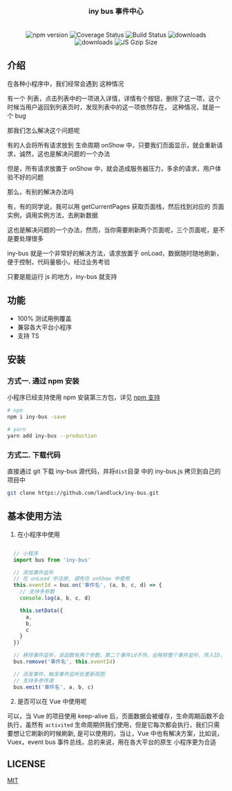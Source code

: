 
<h3 align="center" style="margin: 30px 0 35px;">iny bus 事件中心</h3>


<p align="center">
    <img src="https://img.shields.io/npm/v/iny-bus.svg?style=flat-square" alt="npm version" />
    <img src="https://codecov.io/gh/landluck/iny-bus/branch/master/graph/badge.svg" alt="Coverage Status" />
    <img src="https://travis-ci.org/landluck/iny-bus.svg?branch=master" alt="Build Status" />
    <img src="https://img.shields.io/npm/dt/iny-bus.svg?style=flat-square" alt="downloads" />
    <img src="https://img.shields.io/npm/dm/iny-bus.svg?style=flat-square" alt="downloads" />
    <img src="https://img.badgesize.io/https://unpkg.com/iny-bus/lib/iny-bus.js?compression=gzip&style=flat-square&label=JS%20gzip%20size" alt="JS Gzip Size" />
</p>

## 介绍

  在各种小程序中，我们经常会遇到 这种情况

  有一个 列表，点击列表中的一项进入详情，详情有个按钮，删除了这一项，这个时候当用户返回到列表页时，发现列表中的这一项依然存在，
  这种情况，就是一个 bug
  
  
  那我们怎么解决这个问题呢
  
  有的人会将所有请求放到 生命周期 onShow 中，只要我们页面显示，就会重新请求，诚然，这也是解决问题的一个办法

  但是，所有请求放置于 onShow 中，就会造成服务器压力，多余的请求，用户体验不好的问题

  那么，有别的解决办法吗

  有，有的同学说，我可以用 getCurrentPages 获取页面栈，然后找到对应的 页面实例，调用实例方法，去刷新数据

  这也是解决问题的一个办法，然而，当你需要刷新两个页面呢，三个页面呢，是不是要处理很多

  iny-bus 就是一个非常好的解决方法，请求放置于 onLoad，数据随时随地刷新，便于控制，代码量极小，经过业务考验

  只要是能运行 js 的地方，iny-bus 就支持


## 功能

* 100% 测试用例覆盖
* 兼容各大平台小程序
* 支持 TS

## 安装

### 方式一. 通过 npm 安装

小程序已经支持使用 npm 安装第三方包，详见 [npm 支持](https://developers.weixin.qq.com/miniprogram/dev/devtools/npm.html?search-key=npm)

```bash
# npm
npm i iny-bus -save

# yarn
yarn add iny-bus --production
```

### 方式二. 下载代码

直接通过 git 下载 iny-bus 源代码，并将`dist`目录 中的 iny-bus.js 拷贝到自己的项目中

```bash
git clone https://github.com/landluck/iny-bus.git
```

## 基本使用方法

1. 在小程序中使用

```javascript

  // 小程序
  import bus from 'iny-bus'

  // 添加事件监听
  // 在 onLoad 中注册, 避免在 onShow 中使用
  this.eventId = bus.on('事件名', (a, b, c, d) => {
    // 支持多参数
    console.log(a, b, c, d)

    this.setData({
      a,
      b,
      c
    }
  })

  // 移除事件监听，该函数有两个参数，第二个事件id不传，会移除整个事件监听，传入ID，会移除该页面的事件监听，避免多余资源浪费, 在添加事件监听后，页面卸载(onUnload)时建议移除
  bus.remove('事件名', this.eventId)

  // 派发事件，触发事件监听处更新视图
  // 支持多参传递
  bus.emit('事件名', a, b, c)

```

2. 是否可以在 Vue 中使用呢

  可以，当 Vue 的项目使用 keep-alive 后，页面数据会被缓存，生命周期函数不会执行，虽然有 `activited` 生命周期供我们使用，但是它每次都会执行，我们只需要想让它刷新的时候刷新, 是可以使用的，当让，Vue 中也有解决方案，比如说，Vuex，event bus 事件总线，总的来说，用在各大平台的原生
  小程序更为合适

## LICENSE

[MIT](https://en.wikipedia.org/wiki/MIT_License)
